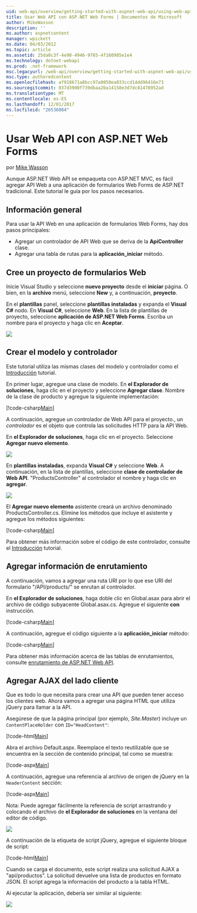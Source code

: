 ```yaml
---
uid: web-api/overview/getting-started-with-aspnet-web-api/using-web-api-with-aspnet-web-forms
title: Usar Web API con ASP.NET Web Forms | Documentos de Microsoft
author: MikeWasson
description: ''
ms.author: aspnetcontent
manager: wpickett
ms.date: 04/03/2012
ms.topic: article
ms.assetid: 25da8c3f-4e90-4946-9765-4f160985e1e4
ms.technology: dotnet-webapi
ms.prod: .net-framework
msc.legacyurl: /web-api/overview/getting-started-with-aspnet-web-api/using-web-api-with-aspnet-web-forms
msc.type: authoredcontent
ms.openlocfilehash: af918671a8bcc97a0050ea033ccd14dd96416e73
ms.sourcegitcommit: 037d3900f739dbaa2ba14158e3d7dc81478952ad
ms.translationtype: MT
ms.contentlocale: es-ES
ms.lasthandoff: 12/01/2017
ms.locfileid: "26536084"
---
```

<a name="using-web-api-with-aspnet-web-forms"></a>Usar Web API con ASP.NET Web Forms
====================
por [Mike Wasson](https://github.com/MikeWasson)

Aunque ASP.NET Web API se empaqueta con ASP.NET MVC, es fácil agregar API Web a una aplicación de formularios Web Forms de ASP.NET tradicional. Este tutorial le guía por los pasos necesarios.

## <a name="overview"></a>Información general

Para usar la API Web en una aplicación de formularios Web Forms, hay dos pasos principales:

- Agregar un controlador de API Web que se deriva de la **ApiController** clase.
- Agregar una tabla de rutas para la **aplicación\_iniciar** método.

## <a name="create-a-web-forms-project"></a>Cree un proyecto de formularios Web

Inicie Visual Studio y seleccione **nuevo proyecto** desde el **iniciar** página. O bien, en la **archivo** menú, seleccione **New** y, a continuación, **proyecto**.

En el **plantillas** panel, seleccione **plantillas instaladas** y expanda el **Visual C#** nodo. En **Visual C#**, seleccione **Web**. En la lista de plantillas de proyecto, seleccione **aplicación de ASP.NET Web Forms**. Escriba un nombre para el proyecto y haga clic en **Aceptar**.

![](using-web-api-with-aspnet-web-forms/_static/image1.png)

## <a name="create-the-model-and-controller"></a>Crear el modelo y controlador

Este tutorial utiliza las mismas clases del modelo y controlador como el [Introducción](tutorial-your-first-web-api.md) tutorial.

En primer lugar, agregue una clase de modelo. En **el Explorador de soluciones**, haga clic en el proyecto y seleccione **Agregar clase**. Nombre de la clase de producto y agregue la siguiente implementación:

[!code-csharp[Main](using-web-api-with-aspnet-web-forms/samples/sample1.cs)]

A continuación, agregue un controlador de Web API para el proyecto., un *controlador* es el objeto que controla las solicitudes HTTP para la API Web.

En **el Explorador de soluciones**, haga clic en el proyecto. Seleccione **Agregar nuevo elemento**.

![](using-web-api-with-aspnet-web-forms/_static/image2.png)

En **plantillas instaladas**, expanda **Visual C#** y seleccione **Web**. A continuación, en la lista de plantillas, seleccione **clase de controlador de Web API**. "ProductsController" al controlador el nombre y haga clic en **agregar**.

![](using-web-api-with-aspnet-web-forms/_static/image3.png)

El **Agregar nuevo elemento** asistente creará un archivo denominado ProductsController.cs. Elimine los métodos que incluye el asistente y agregue los métodos siguientes:

[!code-csharp[Main](using-web-api-with-aspnet-web-forms/samples/sample2.cs)]

Para obtener más información sobre el código de este controlador, consulte el [Introducción](tutorial-your-first-web-api.md) tutorial.

## <a name="add-routing-information"></a>Agregar información de enrutamiento

A continuación, vamos a agregar una ruta URI por lo que ese URI del formulario &quot;/API/products/&quot; se enrutan al controlador.

En **el Explorador de soluciones**, haga doble clic en Global.asax para abrir el archivo de código subyacente Global.asax.cs. Agregue el siguiente **con** instrucción.

[!code-csharp[Main](using-web-api-with-aspnet-web-forms/samples/sample3.cs)]

A continuación, agregue el código siguiente a la **aplicación\_iniciar** método:

[!code-csharp[Main](using-web-api-with-aspnet-web-forms/samples/sample4.cs)]

Para obtener más información acerca de las tablas de enrutamientos, consulte [enrutamiento de ASP.NET Web API](../web-api-routing-and-actions/routing-in-aspnet-web-api.md).

## <a name="add-client-side-ajax"></a>Agregar AJAX del lado cliente

Que es todo lo que necesita para crear una API que pueden tener acceso los clientes web. Ahora vamos a agregar una página HTML que utiliza jQuery para llamar a la API.

Asegúrese de que la página principal (por ejemplo, *Site.Master*) incluye un `ContentPlaceHolder` con `ID="HeadContent"`:

[!code-html[Main](using-web-api-with-aspnet-web-forms/samples/sample8.html)]

Abra el archivo Default.aspx. Reemplace el texto reutilizable que se encuentra en la sección de contenido principal, tal como se muestra:

[!code-aspx[Main](using-web-api-with-aspnet-web-forms/samples/sample5.aspx)]

A continuación, agregue una referencia al archivo de origen de jQuery en la `HeaderContent` sección:

[!code-aspx[Main](using-web-api-with-aspnet-web-forms/samples/sample6.aspx?highlight=2)]

Nota: Puede agregar fácilmente la referencia de script arrastrando y colocando el archivo de **el Explorador de soluciones** en la ventana del editor de código.

![](using-web-api-with-aspnet-web-forms/_static/image4.png)

A continuación de la etiqueta de script jQuery, agregue el siguiente bloque de script:

[!code-html[Main](using-web-api-with-aspnet-web-forms/samples/sample7.html)]

Cuando se carga el documento, este script realiza una solicitud AJAX a &quot;api/productos&quot;. La solicitud devuelve una lista de productos en formato JSON. El script agrega la información del producto a la tabla HTML.

Al ejecutar la aplicación, debería ser similar al siguiente:

![](using-web-api-with-aspnet-web-forms/_static/image5.png)

